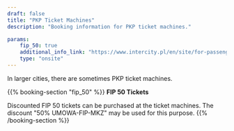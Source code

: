 ```yaml
---
draft: false
title: "PKP Ticket Machines"
description: "Booking information for PKP ticket machines."

params:
    fip_50: true
    additional_info_link: "https://www.intercity.pl/en/site/for-passengers/buy-a-ticket/use-tens-of-ticket-vending-machines-throughout-poland/informacje-ogolne-en.html"
    type: "onsite"
---
```


In larger cities, there are sometimes PKP ticket machines.

{{% booking-section "fip_50" %}}
**FIP 50 Tickets**

Discounted FIP 50 tickets can be purchased at the ticket machines. The discount "50% UMOWA-FIP-MKZ" may be used for this purpose.
{{% /booking-section %}}
